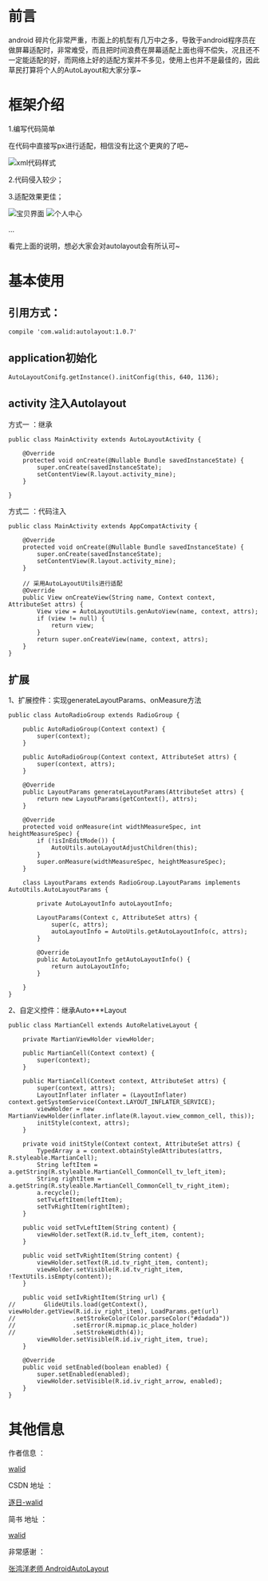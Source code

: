 # 前言

android 碎片化非常严重，市面上的机型有几万中之多，导致于android程序员在做屏幕适配时，非常难受，而且把时间浪费在屏幕适配上面也得不偿失，况且还不一定能适配的好，而网络上好的适配方案并不多见，使用上也并不是最佳的，因此草民打算将个人的AutoLayout和大家分享~

# 框架介绍

1.编写代码简单

在代码中直接写px进行适配，相信没有比这个更爽的了吧~

<img src="https://github.com/walid1992/AutoLayout/blob/master/autolayout_task_xml.png" alt="xml代码样式"/>

2.代码侵入较少；

3.适配效果更佳；

<img src="https://github.com/walid1992/AutoLayout/blob/master/autolayout_baby.png" alt="宝贝界面" />

<img src="https://github.com/walid1992/AutoLayout/blob/master/autolayout_mine.png" alt="个人中心" />

  ...

看完上面的说明，想必大家会对autolayout会有所认可~


# 基本使用

## 引用方式：

```
compile 'com.walid:autolayout:1.0.7'
```

## application初始化

```
AutoLayoutConifg.getInstance().initConfig(this, 640, 1136);
```

## activity 注入Autolayout

方式一 ：继承

```
public class MainActivity extends AutoLayoutActivity {

    @Override
    protected void onCreate(@Nullable Bundle savedInstanceState) {
        super.onCreate(savedInstanceState);
        setContentView(R.layout.activity_mine);
    }

}
```

方式二 ：代码注入

```
public class MainActivity extends AppCompatActivity {

    @Override
    protected void onCreate(@Nullable Bundle savedInstanceState) {
        super.onCreate(savedInstanceState);
        setContentView(R.layout.activity_mine);
    }

    // 采用AutoLayoutUtils进行适配
    @Override
    public View onCreateView(String name, Context context, AttributeSet attrs) {
        View view = AutoLayoutUtils.genAutoView(name, context, attrs);
        if (view != null) {
            return view;
        }
        return super.onCreateView(name, context, attrs);
    }
}
```

## 扩展

1、扩展控件：实现generateLayoutParams、onMeasure方法

```
public class AutoRadioGroup extends RadioGroup {

    public AutoRadioGroup(Context context) {
        super(context);
    }

    public AutoRadioGroup(Context context, AttributeSet attrs) {
        super(context, attrs);
    }

    @Override
    public LayoutParams generateLayoutParams(AttributeSet attrs) {
        return new LayoutParams(getContext(), attrs);
    }

    @Override
    protected void onMeasure(int widthMeasureSpec, int heightMeasureSpec) {
        if (!isInEditMode()) {
            AutoUtils.autoLayoutAdjustChildren(this);
        }
        super.onMeasure(widthMeasureSpec, heightMeasureSpec);
    }

    class LayoutParams extends RadioGroup.LayoutParams implements AutoUtils.AutoLayoutParams {

        private AutoLayoutInfo autoLayoutInfo;

        LayoutParams(Context c, AttributeSet attrs) {
            super(c, attrs);
            autoLayoutInfo = AutoUtils.getAutoLayoutInfo(c, attrs);
        }

        @Override
        public AutoLayoutInfo getAutoLayoutInfo() {
            return autoLayoutInfo;
        }

    }
}
```

2、自定义控件：继承Auto***Layout

```
public class MartianCell extends AutoRelativeLayout {

    private MartianViewHolder viewHolder;

    public MartianCell(Context context) {
        super(context);
    }

    public MartianCell(Context context, AttributeSet attrs) {
        super(context, attrs);
        LayoutInflater inflater = (LayoutInflater) context.getSystemService(Context.LAYOUT_INFLATER_SERVICE);
        viewHolder = new MartianViewHolder(inflater.inflate(R.layout.view_common_cell, this));
        initStyle(context, attrs);
    }

    private void initStyle(Context context, AttributeSet attrs) {
        TypedArray a = context.obtainStyledAttributes(attrs, R.styleable.MartianCell);
        String leftItem = a.getString(R.styleable.MartianCell_CommonCell_tv_left_item);
        String rightItem = a.getString(R.styleable.MartianCell_CommonCell_tv_right_item);
        a.recycle();
        setTvLeftItem(leftItem);
        setTvRightItem(rightItem);
    }

    public void setTvLeftItem(String content) {
        viewHolder.setText(R.id.tv_left_item, content);
    }

    public void setTvRightItem(String content) {
        viewHolder.setText(R.id.tv_right_item, content);
        viewHolder.setVisible(R.id.tv_right_item, !TextUtils.isEmpty(content));
    }

    public void setIvRightItem(String url) {
//        GlideUtils.load(getContext(), viewHolder.getView(R.id.iv_right_item), LoadParams.get(url)
//                .setStrokeColor(Color.parseColor("#dadada"))
//                .setError(R.mipmap.ic_place_holder)
//                .setStrokeWidth(4));
        viewHolder.setVisible(R.id.iv_right_item, true);
    }

    @Override
    public void setEnabled(boolean enabled) {
        super.setEnabled(enabled);
        viewHolder.setVisible(R.id.iv_right_arrow, enabled);
    }
}
```

# 其他信息

作者信息 ：

[walid](https://github.com/walid1992)

CSDN 地址 ：

[逐日-walid](http://blog.csdn.net/walid1992/article)

简书 地址 ：

[walid](http://www.jianshu.com/users/a279a2f8ed63/latest_articles)

非常感谢 ：

[张鸿洋老师 AndroidAutoLayout](https://github.com/hongyangAndroid/AndroidAutoLayout)
